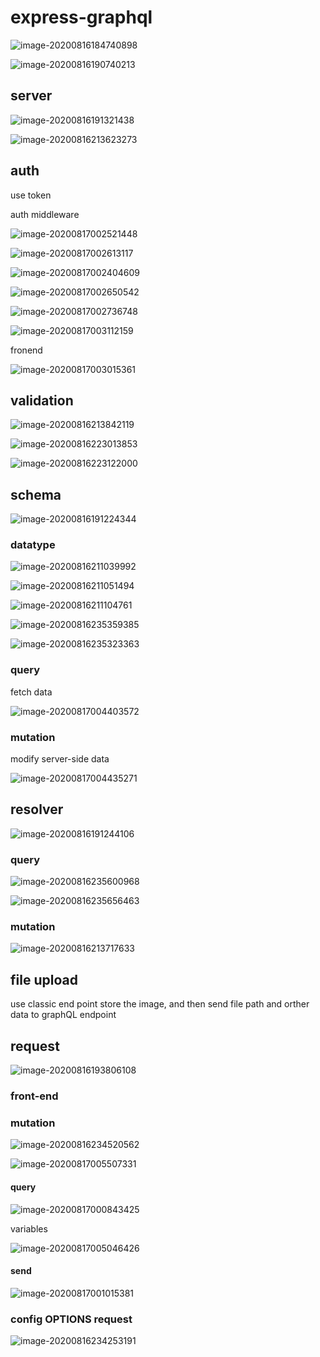 # express-graphql

![image-20200816184740898](assets/graphQL/image-20200816184740898.png)

![image-20200816190740213](assets/graphQL/image-20200816190740213.png)

## server

![image-20200816191321438](assets/graphQL/image-20200816191321438.png)

![image-20200816213623273](assets/graphQL/image-20200816213623273.png)

## auth

use token

auth middleware

![image-20200817002521448](assets/graphQL/image-20200817002521448.png)

![image-20200817002613117](assets/graphQL/image-20200817002613117.png)

![image-20200817002404609](assets/graphQL/image-20200817002404609.png)

![image-20200817002650542](assets/graphQL/image-20200817002650542.png)

![image-20200817002736748](assets/graphQL/image-20200817002736748.png)

![image-20200817003112159](assets/graphQL/image-20200817003112159.png)

fronend

![image-20200817003015361](assets/graphQL/image-20200817003015361.png)

## validation

![image-20200816213842119](assets/graphQL/image-20200816213842119.png)

![image-20200816223013853](assets/graphQL/image-20200816223013853.png)

![image-20200816223122000](assets/graphQL/image-20200816223122000.png)

## schema

![image-20200816191224344](assets/graphQL/image-20200816191224344.png)

### datatype

![image-20200816211039992](assets/graphQL/image-20200816211039992.png)

![image-20200816211051494](assets/graphQL/image-20200816211051494.png)

![image-20200816211104761](assets/graphQL/image-20200816211104761.png)

![image-20200816235359385](assets/graphQL/image-20200816235359385.png)

![image-20200816235323363](assets/graphQL/image-20200816235323363.png)

### query

fetch data

![image-20200817004403572](assets/graphQL/image-20200817004403572.png)

### mutation

modify server-side data

![image-20200817004435271](assets/graphQL/image-20200817004435271.png)

## resolver

![image-20200816191244106](assets/graphQL/image-20200816191244106.png)

### query

![image-20200816235600968](assets/graphQL/image-20200816235600968.png)

![image-20200816235656463](assets/graphQL/image-20200816235656463.png)

### mutation

![image-20200816213717633](assets/graphQL/image-20200816213717633.png)

## file upload

use classic end point store the image, and then send file path and orther data to graphQL endpoint

## request

![image-20200816193806108](assets/graphQL/image-20200816193806108.png)

### front-end

### mutation

![image-20200816234520562](assets/graphQL/image-20200816234520562.png)

![image-20200817005507331](assets/graphQL/image-20200817005507331.png)

#### query

![image-20200817000843425](assets/graphQL/image-20200817000843425.png)

variables

![image-20200817005046426](assets/graphQL/image-20200817005046426.png)

#### send

![image-20200817001015381](assets/graphQL/image-20200817001015381.png)

### config OPTIONS request

![image-20200816234253191](assets/graphQL/image-20200816234253191.png)

